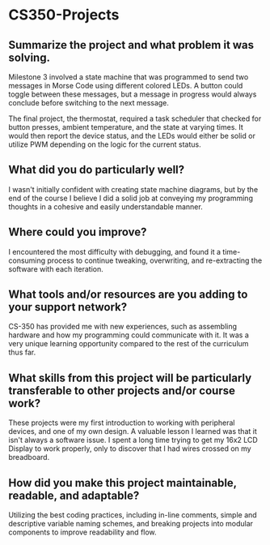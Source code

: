 # CS350-Projects

## Summarize the project and what problem it was solving.
Milestone 3 involved a state machine that was programmed to send two messages in Morse Code using different colored LEDs. A button could toggle between these messages, but a message in progress would always conclude before switching to the next message.

The final project, the thermostat, required a task scheduler that checked for button presses, ambient temperature, and the state at varying times. It would then report the device status, and the LEDs would either be solid or utilize PWM depending on the logic for the current status.

## What did you do particularly well?
I wasn't initially confident with creating state machine diagrams, but by the end of the course I believe I did a solid job at conveying my programming thoughts in a cohesive and easily understandable manner.

## Where could you improve?
I encountered the most difficulty with debugging, and found it a time-consuming process to continue tweaking, overwriting, and re-extracting the software with each iteration.

## What tools and/or resources are you adding to your support network?
CS-350 has provided me with new experiences, such as assembling hardware and how my programming could communicate with it. It was a very unique learning opportunity compared to the rest of the curriculum thus far.

## What skills from this project will be particularly transferable to other projects and/or course work?
These projects were my first introduction to working with peripheral devices, and one of my own design.  A valuable lesson I learned was that it isn't always a software issue.  I spent a long time trying to get my 16x2 LCD Display to work properly, only to discover that I had wires crossed on my breadboard.

## How did you make this project maintainable, readable, and adaptable?
Utilizing the best coding practices, including in-line comments, simple and descriptive variable naming schemes, and breaking projects into modular components to improve readability and flow.
